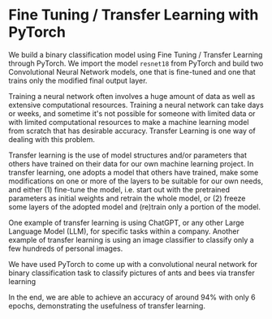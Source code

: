# Fine Tuning / Transfer Learning with PyTorch
We build a binary classification model using Fine Tuning / Transfer Learning through PyTorch. We import the model `resnet18` from PyTorch and build two Convolutional Neural Network models, one that is fine-tuned and one that trains only the modified final output layer.

Training a neural network often involves a huge amount of data as well as extensive computational resources. Training a neural network can take days or weeks, and sometime it's not possible for someone with limited data or with limited computational resources to make a machine learning model from scratch that has desirable accuracy. Transfer Learning is one way of dealing with this problem.

Transfer learning is the use of model structures and/or parameters that others have trained on their data for our own machine learning project. In transfer learning, one adopts a model that others have trained, make some modifications on one or more of the layers to be suitable for our own needs, and either (1) fine-tune the model, i.e. start out with the pretrained parameters as initial weights and retrain the whole model, or (2) freeze some layers of the adopted model and (re)train only a portion of the model.

One example of transfer learning is using ChatGPT, or any other Large Language Model (LLM), for specific tasks within a company. Another example of transfer learning is using an image classifier to classify only a few hundreds of personal images.

We have used PyTorch to come up with a convolutional neural network for binary classification task to classify pictures of ants and bees via transfer learning

In the end, we are able to achieve an accuracy of around 94% with only 6 epochs, demonstrating the usefulness of transfer learning.
